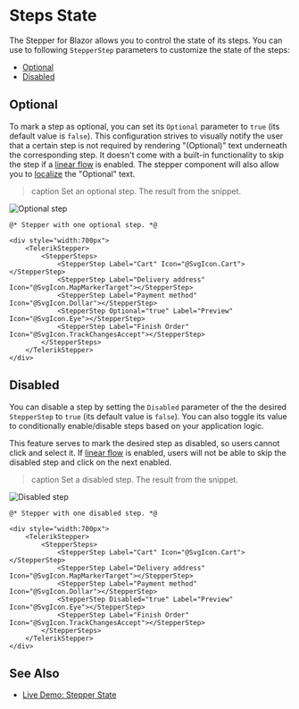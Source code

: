 
# Steps State

The Stepper for Blazor allows you to control the state of its steps. You can use to following `StepperStep` parameters to customize the state of the steps:

* [Optional](#optional)
* [Disabled](#disabled)

## Optional

To mark a step as optional, you can set its `Optional` parameter to `true` (its default value is `false`). This configuration strives to visually notify the user that a certain step is not required by rendering "(Optional)" text underneath the corresponding step. It doesn't come with a built-in functionality to skip the step if a [linear flow](slug:stepper-linear-flow) is enabled.
The stepper component will also allow you to [localize](slug:globalization-localization) the "Optional" text.

>caption Set an optional step. The result from the snippet.

![Optional step](images/optional-step-example.png)

````RAZOR
@* Stepper with one optional step. *@

<div style="width:700px">
    <TelerikStepper>
        <StepperSteps>
            <StepperStep Label="Cart" Icon="@SvgIcon.Cart"></StepperStep>
            <StepperStep Label="Delivery address" Icon="@SvgIcon.MapMarkerTarget"></StepperStep>
            <StepperStep Label="Payment method" Icon="@SvgIcon.Dollar"></StepperStep>
            <StepperStep Optional="true" Label="Preview" Icon="@SvgIcon.Eye"></StepperStep>
            <StepperStep Label="Finish Order" Icon="@SvgIcon.TrackChangesAccept"></StepperStep>
        </StepperSteps>
    </TelerikStepper>
</div>
````

## Disabled

You can disable a step by setting the `Disabled` parameter of the the desired `StepperStep` to `true` (its default value is `false`). You can also toggle its value to conditionally enable/disable steps based on your application logic.

This feature serves to mark the desired step as disabled, so users cannot click and select it. If [linear flow](slug:stepper-linear-flow) is enabled, users will not be able to skip the disabled step and click on the next enabled.

>caption Set a disabled step. The result from the snippet.

![Disabled step](images/disabled-step-example.png)

````RAZOR
@* Stepper with one disabled step. *@

<div style="width:700px">
    <TelerikStepper>
        <StepperSteps>
            <StepperStep Label="Cart" Icon="@SvgIcon.Cart"></StepperStep>
            <StepperStep Label="Delivery address" Icon="@SvgIcon.MapMarkerTarget"></StepperStep>
            <StepperStep Label="Payment method" Icon="@SvgIcon.Dollar"></StepperStep>
            <StepperStep Disabled="true" Label="Preview" Icon="@SvgIcon.Eye"></StepperStep>
            <StepperStep Label="Finish Order" Icon="@SvgIcon.TrackChangesAccept"></StepperStep>
        </StepperSteps>
    </TelerikStepper>
</div>
````

## See Also

* [Live Demo: Stepper State](https://demos.telerik.com/blazor-ui/stepper/state)
